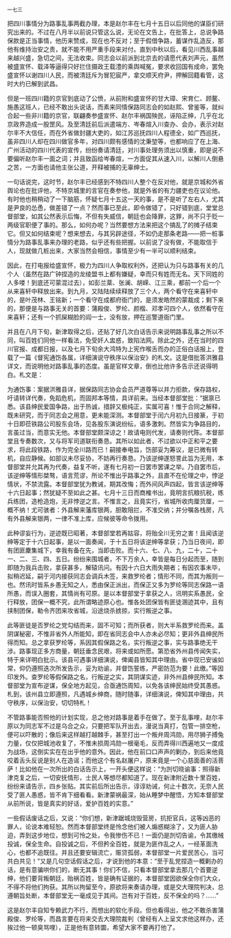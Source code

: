    一七三 

   把四川事情分为路事乱事两截办理，本是赵尔丰在七月十五日以后同他的谋臣们研究出来的。不过在八月半以前说只管这么说，无论在文告上，在批答上，总说争路保款是正当事情，他历来赞成，现在也不反对；至于假借争路，蓄谋作乱造反，那他有维持治安之责，就不能不用严重手段来对付。直到中秋以后，看见川西乱事越来越兴盛，急切之间，无法收束。同志会以前派到北京去的请愿代表刘声元，虽然被盛宣怀、载泽等逼得只好拦住摄政王载澧的乘舆喊冤，要求收回国有成命，罢免盛宣怀以谢四川人民，而被清廷斥为冒犯宸严，拿交顺天府尹，押解回籍看管，这时大约已解到武昌。

   但是一班四川籍的京官到底动了公愤，从前附和盛宣怀的甘大璋、宋育仁、顾鳌、施愚这班人，已经不敢出头说话，而素来同情保路同志会的如赵熙、曾鉴等，就纠合起一些非川籍的京官，联翩奏参盛宣怀、赵尔丰祸国殃民，诬陷正绅，几乎在北京政界造成一股罡风。及至清廷前后派遣端方、岑春煊入川查办、会办，表示对赵尔丰不大信任，而在外省做封疆大吏的，如江苏巡抚四川人程德全，如广西巡抚，虽非四川人却在四川做官多年，对四川颇有感情的沈秉堃等，也都响应了在上海、广州活动的四川代表的宣传，纷纷奏请清廷，对川事处理务须出以慎重，即是说不要偏听赵尔丰一面之词；并且致函给岑春煊，一方面促其从速入川，以解川人倒悬之苦，一方面也请他主张公道，开释被捕的无辜绅士。

   一句话说完，这时节，赵尔丰已经感到不特四川人整个在反对他，就是京城和外省舆论也在批评他，不特京城里的言官在奏参他，就是外省的有力疆吏也在议论他。有时他也稍稍动了一下脑筋，怀疑七月十五这一天的事，是不是听了左右人，尤其是尹良的怂恿，做差错了一点？然而事已至此，即令做错了，只好错到底，堂堂总督部堂，如其公然表示后悔，不但有失威信，朝廷也会降罪，这罪，尚不只于贬一两级官职便了事的。那么，如何办呢？当然要想方法来把这个搞乱了的摊子结束它。但又如何结束呢？想来想去，与其另辟途径，不如仍走那条老路——把一桩事情分为路事乱事来办理的老路，似乎还有些把握。以前说了没有做，不能取信于人，现就做几桩出来，大家当然会相信，事情至少有一半可以顺利结束。

   因此，在打电报给盛宣怀，极力为四川人争取权利外，还把认为只与路事有关的几个人（虽然在路广钟捏造的龙绫盟书上都有嫌疑，幸而只有姓而无名。天下同姓的人多喽！到底还可蒙混过去），如彭兰棻、张澜、胡嵘、江三乘，都前一个后一个从来喜轩中释放出来。到九月，又陆陆续续释放了三个人，两个看守在来喜轩中的，是叶茂林、王铭新；一个看守在成都府衙门的，是须发皓然的蒙裁成；剩下来的，那便是与路事无关的首要：蒲殿俊、罗纶、颜楷、邓孝可四个人，依然看守在来喜轩；还有一个抓屎糊脸的阎一士，没有放，押在巡警道衙门里。

   并且在八月下旬，新津取得之后，还贴了好几次白话告示来说明路事乱事之所以不同，叫百姓们同他一样看法，免受奸人盅惑，致陷法网。除此之外，还在当时的四川官报、成都日报，以及七月下旬余大鸿特为上宪作喉舌而办的正俗白话报上，登载了一篇《督宪通饬各属，详细演说守秩序以保治安》的札文。这是借批答洪雅县详文，而说明他对路事乱事的态度。虽是官样文章，倒也比他许多告示还说得明白。札文是：

   为通饬事：案据洪雅县详，据保路同志协会会员严道尊等以并力拒款，保存路权，吁请转详代奏，免蹈危机，而固邦本等情，具详前来。当经本督部堂批：“据禀已悉。该县绅民爱国争路，出于热诚，措辞又极纯正，实属可喜！惟于合同之解释，既未研究，而于同志会之用意，更未能深测。本督部堂于闰六月初九日接篆，于初十日即莅铁路公司股东会场，见各股东演说纷纭，语多激刺。然皆实为争路目的，言虽过当，而意实无他。本督部堂颇深谅之！故请电则代发，请奏则代陈。本督部堂且专奏数次，又与将军司道联衔奏恳。其所以如此者，不过欲以中正和平之要求，将此段铁路，作为完全川路而已！嗣接奉电旨，饬部妥为筹议，是已微有转机，自应静候。如部议未尽妥协，不妨再行奏恳。乃该逆绅遂怒詈此旨为无用，本督部堂并允其再为代奏，益复不听，遂有七月初一日罢市罢课之举。乃自罢市后，该逆绅等情形桀骜，语言荒谬，所论不惟出乎路事之外，且直不在伦理之中，悖逆情状，不禁流露。本督部堂犹为教诫，期其改悔；而外间风声四起，皆言该逆绅等十六日起事；然犹疑不至如此之甚。七月十三日而商榷书出，竟明言抗粮抗税，练兵练团，造枪造炮，无非悖逆之言。不惟言之，且竟实行，省城所收肉厘货厘，一概不纳！尤可骇者：外县解来藩库银两，胆敢阻拦，不准交纳；并分嘱各栈房，凡有外县解来银两，一律不准上库，应候彼等命令拨用。

   此种谬妄行为，逆迹既已昭著，本督部堂若再姑容，将贻全川无穷之害！且闻该逆绅等定于十六日起事，是以一面奏闻，于十五日将该逆绅等拿获；乃当日夜间，即有团匪麇集城下，幸我有备在先，当即击败。而十六、七、八、九，二十，二十一、二、三、四、五日。纷纷来围城者，不下万余人，幸皆是每日分起而至，随到即随为我兵击败，拿获甚多，解辕讯问。有因十六日大雨失期者；有因农事未毕，拟稍迟延，嗣于河内接获同志会调兵木签，来救罗纶者；情形不同，而其为叛则一也。然讯时皆系乡愚无知之人，悉由保正派出，而保正又多为罗纶等同志保路一语所愚，而误入圈套，其情尚有可原。是以本督部堂于拿获之人，讯明实系愚民，全行释放，团保一概不究，此所谓略迹原心也。惟各处团保皆有匪徒溷迹其中，且有挟制团保，勒令齐团来攻省城，沿途烧杀掳掠，实行叛逆之事。

   此等匪徒是否罗纶之党勾结而来，固不可知；而所获者，则大半系救罗纶而来。盖阴谋秘密，不惟非省外人所能知，即在省同志会中人亦未必尽知；更非外县绅民所得而知。总之拿获罗纶等，系因其假保路之名，实行叛逆之事，实与路事绝无干涉。路事现正多方商量，朝廷垂念民艰，将来或如所愿。第恐省外州县传闻失实，特于来详明白批示。该县可遇事详细演说，俾阖县皆知其中理由。省中现已安谧如常，仰仍遵照迭次所发告示，妥为劝谕，并督饬誓练，严密防范为要！此缴。”等因印发外。查罗纶等假保路之名，行叛逆之实，其阴谋实迹，非外州县绅民所知。本督部堂为宣布逆谋，保全地方起见，合亟通饬周知，以免各该绅民始终受其愚惑。札到，该州县立即遵照，凡遇城乡绅商，随时随事，详细演说，俾知其中理由，共守秩序，以保治安，切切特札！

   不管路事能否照他的计划实现，总之他对路事是着手在做了。至于乱事哩，赵尔丰原以为同志军不过是乌合之众，只要把军队开出去，漫说当真打，包管一排空枪，便可以吓散的；像后来这样越打越棘手，甚至打出一个叛弁周鸿勋，用尽狮子搏兔力量，仅仅把城池收复了，不惟未损周鸿勋一根毫毛，反而弄得川西遍地又一度成为战场，这倒实实在在出乎他的意外。因此，他在前口口声声的剿办，到后来他竟咬着舌头反说是别人在造谣；而他这个有名赵屠户，原来竟是一个心慈面善的活菩萨！比如他在一次所出的白话告示上，一开头便这样说：“为剀切晓谕事：照得新津克复之后，一切安抚情形，士民人等想尽都知道了。现在新津附近数十里百姓，纷纷来请告示，四乡张贴。其实前后所出告示，谆谆劝诫，何止十数次，无奈人民受了匪人愚惑，皆不肯下细看看。新津蒙祸最深，始从睡梦中醒悟，方知本督部堂从前所说，皆是真实的好话，爱护百姓的实意。”

   一些假话废话之后，又说：“你们想，新津踞城烧毁营房，抗拒官兵，这等凶恶的罪人，论说本难轻恕。然而本督部堂终是怜念他们被人煽惑糊涂了，又为匪人胁迫，弄到这步地位，想到可怜之处，令我惨伤不已！一面仍是剀切告谕，令其缴械投诚，保全生命。自投诚之后，不但矜全百姓，就是为匪作乱之人，一经革面洗心，也都不追既往。并且还要安辑流亡，赈贷孤弱，本督部堂一片爱民苦心，当可共白共见！”又是几句空话假话之后，才说到他的本意：“至于乱党捏造一概剿办的话，是有意骗哄你们的，断无其事！你们不信，只看本督部堂拿去那几个首要逆绅，他们要背叛朝廷，贻祸百姓，皆是确有证据的，本督部堂因欲保全你们大众，不得不将他们拘获。其所以拘留至今，原欲将来奏请办理，或是交大理院判决，总遵朝旨处断，本督部堂无一毫成见于其间。岂有对于百姓，反不保全的吗？……”

   这是赵尔丰自知专赖武力不行，而想出的软化手段。但也看得出，他之不敢杀害蒲殿俊、罗纶等，而昌言要在将来交去大理院裁判（曾经有人上呈文求他这样办，还挨过他一顿臭骂哩），正是他有意转圜，希望大家不要再打他了。

